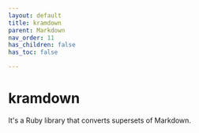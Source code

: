 ```yaml
---
layout: default
title: kramdown
parent: Markdown
nav_order: 11
has_children: false
has_toc: false

---
```


# kramdown

It's a Ruby library that converts supersets of Markdown.